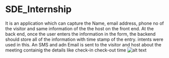 # SDE_Internship
It is an application which can capture the Name, email address, phone no of the visitor and
same information of the  the host on the front end.
At the back end, once the user enters the information in the form, the backend should store all of
the information with time stamp of the entry.
intents were used in this.
An SMS and adn Email is sent to the visitor and host about the meeting containig the details like check-in
check-out time
![alt text](https://github.com/ShaikAbdulRazzaaq/SDE_Internship/blob/master/Screenshot_1574945130.png)
